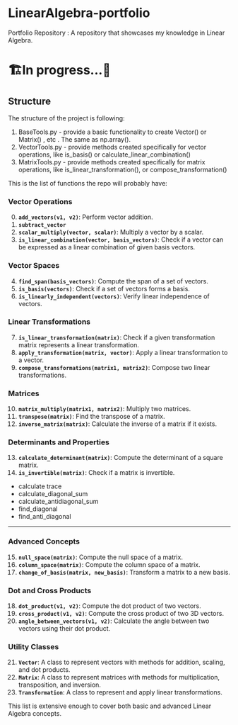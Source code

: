 # LinearAlgebra-portfolio
Portfolio Repository : A repository that showcases my knowledge in Linear Algebra.

# 🏗️In progress...🚧


## Structure
The structure of the project is following:
1. BaseTools.py - provide a basic functionality to create Vector() or Matrix() , etc . The same as np.array().
2. VectorTools.py - provide methods created specifically for vector operations, like is_basis() or calculate_linear_combination()
3. MatrixTools.py - provide methods created specifically for matrix operations, like is_linear_transformation(), or compose_transformation()



This is the list of functions the repo will probably have:

### Vector Operations
0. **`add_vectors(v1, v2)`**: Perform vector addition.
1. **`subtract_vector`**
2. **`scalar_multiply(vector, scalar)`**: Multiply a vector by a scalar.
3. **`is_linear_combination(vector, basis_vectors)`**: Check if a vector can be expressed as a linear combination of given basis vectors.

### Vector Spaces
4. **`find_span(basis_vectors)`**: Compute the span of a set of vectors.
5. **`is_basis(vectors)`**: Check if a set of vectors forms a basis.
6. **`is_linearly_independent(vectors)`**: Verify linear independence of vectors.

### Linear Transformations
7. **`is_linear_transformation(matrix)`**: Check if a given transformation matrix represents a linear transformation.
8. **`apply_transformation(matrix, vector)`**: Apply a linear transformation to a vector.
9. **`compose_transformations(matrix1, matrix2)`**: Compose two linear transformations.

### Matrices
10. **`matrix_multiply(matrix1, matrix2)`**: Multiply two matrices.
11. **`transpose(matrix)`**: Find the transpose of a matrix.
12. **`inverse_matrix(matrix)`**: Calculate the inverse of a matrix if it exists.


### Determinants and Properties
13. **`calculate_determinant(matrix)`**: Compute the determinant of a square matrix.
14. **`is_invertible(matrix)`**: Check if a matrix is invertible.
- calculate trace
- calculate_diagonal_sum
- calculate_antidiagonal_sum
- find_diagonal
- find_anti_diagonal
---


### Advanced Concepts
15. **`null_space(matrix)`**: Compute the null space of a matrix.
16. **`column_space(matrix)`**: Compute the column space of a matrix.
17. **`change_of_basis(matrix, new_basis)`**: Transform a matrix to a new basis.

### Dot and Cross Products
18. **`dot_product(v1, v2)`**: Compute the dot product of two vectors.
19. **`cross_product(v1, v2)`**: Compute the cross product of two 3D vectors.
20. **`angle_between_vectors(v1, v2)`**: Calculate the angle between two vectors using their dot product.

### Utility Classes
21. **`Vector`**: A class to represent vectors with methods for addition, scaling, and dot products.
22. **`Matrix`**: A class to represent matrices with methods for multiplication, transposition, and inversion.
23. **`Transformation`**: A class to represent and apply linear transformations.

This list is extensive enough to cover both basic and advanced Linear Algebra concepts.
